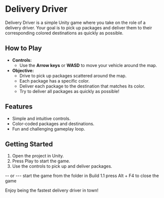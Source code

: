 # Delivery Driver

Delivery Driver is a simple Unity game where you take on the role of a delivery driver. Your goal is to pick up packages and deliver them to their corresponding colored destinations as quickly as possible.

## How to Play

- **Controls:**
  - Use the **Arrow keys** or **WASD** to move your vehicle around the map.
- **Objective:**
  - Drive to pick up packages scattered around the map.
  - Each package has a specific color.
  - Deliver each package to the destination that matches its color.
  - Try to deliver all packages as quickly as possible!

## Features

- Simple and intuitive controls.
- Color-coded packages and destinations.
- Fun and challenging gameplay loop.

## Getting Started

1. Open the project in Unity.
2. Press Play to start the game.
3. Use the controls to pick up and deliver packages.

-- or ---
start the game from the folder in Build 1.1
press Alt + F4 to close the game

Enjoy being the fastest delivery driver in town!
